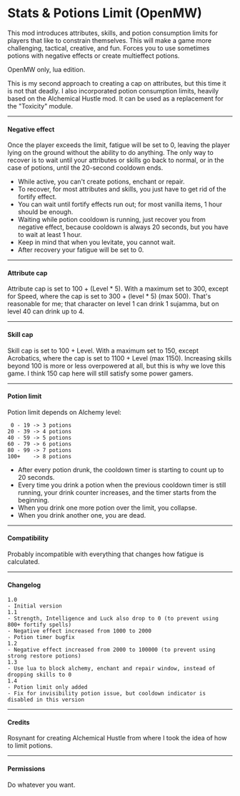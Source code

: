 # Stats & Potions Limit (OpenMW)

This mod introduces attributes, skills, and potion consumption limits for players that like to constrain themselves. This will make a game more challenging, tactical, creative, and fun. Forces you to use sometimes potions with negative effects or create multieffect potions.

OpenMW only, lua edition.

This is my second approach to creating a cap on attributes, but this time it is not that deadly. I also incorporated potion consumption limits, heavily based on the Alchemical Hustle mod. It can be used as a replacement for the "Toxicity" module.

------------------------------------------------------------

#### Negative effect

Once the player exceeds the limit, fatigue will be set to 0, leaving the player lying on the ground without the ability to do anything. The only way to recover is to wait until your attributes or skills go back to normal, or in the case of potions, until the 20-second cooldown ends.

- While active, you can't create potions, enchant or repair.
- To recover, for most attributes and skills, you just have to get rid of the fortify effect.
- You can wait until fortify effects run out; for most vanilla items, 1 hour should be enough.
- Waiting while potion cooldown is running, just recover you from negative effect, because cooldown is always 20 seconds, but you have to wait at least 1 hour.
- Keep in mind that when you levitate, you cannot wait.
- After recovery your fatigue will be set to 0.

------------------------------------------------------------

#### Attribute cap

Attribute cap is set to 100 + (Level * 5). With a maximum set to 300, except for Speed, where the cap is set to 300 + (level * 5) (max 500).
That's reasonable for me; that character on level 1 can drink 1 sujamma, but on level 40 can drink up to 4.

------------------------------------------------------------

#### Skill cap

Skill cap is set to 100 + Level. With a maximum set to 150, except Acrobatics, where the cap is set to 1100 + Level (max 1150).
Increasing skills beyond 100 is more or less overpowered at all, but this is why we love this game. I think 150 cap here will still satisfy some power gamers.

------------------------------------------------------------

#### Potion limit

Potion limit depends on Alchemy level:
```
 0 - 19 -> 3 potions
20 - 39 -> 4 potions
40 - 59 -> 5 potions
60 - 79 -> 6 potions
80 - 99 -> 7 potions
100+    -> 8 potions
```

- After every potion drunk, the cooldown timer is starting to count up to 20 seconds.
- Every time you drink a potion when the previous cooldown timer is still running, your drink counter increases, and the timer starts from the beginning.
- When you drink one more potion over the limit, you collapse.
- When you drink another one, you are dead.

------------------------------------------------------------

#### Compatibility
Probably incompatible with everything that changes how fatigue is calculated.

------------------------------------------------------------

#### Changelog
```
1.0
- Initial version
1.1
- Strength, Intelligence and Luck also drop to 0 (to prevent using 800+ fortify spells)
- Negative effect increased from 1000 to 2000
- Potion timer bugfix
1.2
- Negative effect increased from 2000 to 100000 (to prevent using strong restore potions)
1.3
- Use lua to block alchemy, enchant and repair window, instead of dropping skills to 0
1.4
- Potion limit only added
- Fix for invisibility potion issue, but cooldown indicator is disabled in this version
```

------------------------------------------------------------

#### Credits
Rosynant for creating Alchemical Hustle from where I took the idea of how to limit potions.

------------------------------------------------------------

#### Permissions
Do whatever you want.